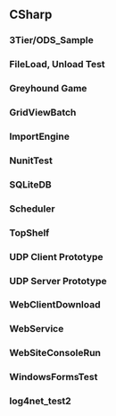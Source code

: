 ## CSharp ##


### 3Tier/ODS_Sample ###


### FileLoad, Unload Test ###


### Greyhound Game ###


### GridViewBatch ###


### ImportEngine ###


### NunitTest ###


### SQLiteDB ###


### Scheduler ###


### TopShelf ###


### UDP Client Prototype ###


### UDP Server Prototype ###


### WebClientDownload ###


### WebService ###


### WebSiteConsoleRun ###


### WindowsFormsTest ###


### log4net_test2 ###
